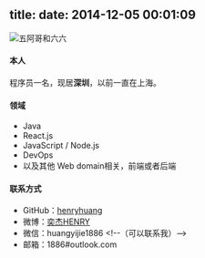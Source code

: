 title: 
date: 2014-12-05 00:01:09
---

![五阿哥和六六](http://githubimg.cnhalo.com/image/cat/twocat.png)

#### 本人

程序员一名，现居**深圳**，以前一直在上海。

#### 领域

- Java
- React.js
- JavaScript / Node.js
- DevOps
- 以及其他 Web domain相关，前端或者后端

#### 联系方式

- GitHub：[henryhuang](https://github.com/henryhuang)
- 微博：[奕杰HENRY](http://weibo.com/626242034) 
- 微信：huangyijie1886 <!--（可以联系我）--\>
- 邮箱：1886#outlook.com
